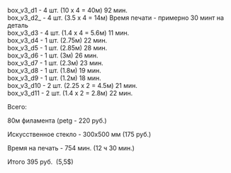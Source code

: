box\_v3\_d1 - 4 шт. (10 х 4 = 40м) 92 мин.  
box\_v3\_d2\_ - 4 шт. (3.5 х 4 = 14м) Время печати - примерно 30 минт на деталь  
box\_v3\_d3 - 4 шт. (1.4 х 4 = 5.6м) 11 мин.  
box\_v3\_d4 - 1 шт. (2.75м) 22 мин.  
box\_v3\_d5 - 1 шт. (2.85м) 28 мин.  
box\_v3\_d6 - 1 шт. (3м) 26 мин.  
box\_v3\_d7 - 1 шт. (2.3м) 23 мин.  
box\_v3\_d8 - 1 шт. (1.8м) 19 мин.  
box\_v3\_d9 - 1 шт. (1.2м) 18 мин.  
box\_v3\_d10 - 2 шт. (2.25 х 2 = 4.5м) 21 мин.  
box\_v3\_d11 - 2 шт. (1.4 х 2 = 2.8м) 22 мин.

  
Всего: 

80м филамента (petg - 220 руб.) 

Искусственное стекло - 300х500 мм (175 руб.)

Время на печать - 754 мин. (12 ч 30 мин.)

Итого 395 руб.  (5,5$)
